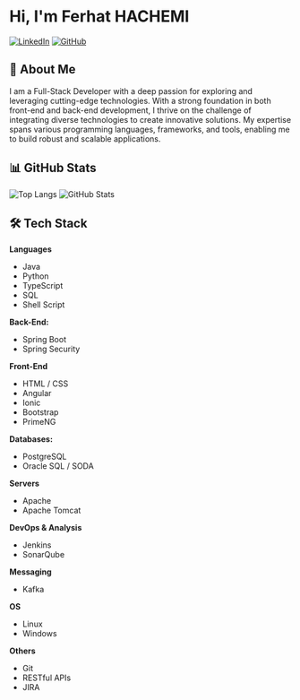 # Hi, I'm Ferhat HACHEMI


[![LinkedIn](https://img.shields.io/badge/LinkedIn-Profile-blue)](https://www.linkedin.com/in/h-ferhat-account/)
[![GitHub](https://img.shields.io/badge/GitHub-Profile-black)](https://github.com/ferhat-hachemi)



## 👋 About Me

I am a Full-Stack Developer with a deep passion for exploring and leveraging cutting-edge technologies. With a strong foundation in both front-end and back-end development, I thrive on the challenge of integrating diverse technologies to create innovative solutions. My expertise spans various programming languages, frameworks, and tools, enabling me to build robust and scalable applications.


## 📊 GitHub Stats

<!-- ![Your GitHub stats](https://github-readme-stats.vercel.app/api?username=ferhat-hachemi&show_icons=true&theme=radical) -->
![Top Langs](https://github-readme-stats.vercel.app/api/top-langs/?username=ferhat-hachemi&layout=compact&theme=radical)
![GitHub Stats](https://github-readme-stats.vercel.app/api?username=ferhat-hachemi&show_icons=true&count_private=true)


## 🛠️ Tech Stack

**Languages**
- Java
- Python
- TypeScript
- SQL
- Shell Script

**Back-End:**
- Spring Boot
- Spring Security
  
**Front-End**
- HTML / CSS
- Angular
- Ionic
- Bootstrap
- PrimeNG

**Databases:**
- PostgreSQL
- Oracle SQL / SODA

**Servers**
- Apache
- Apache Tomcat

**DevOps & Analysis**
- Jenkins
- SonarQube

**Messaging**
- Kafka

**OS**
- Linux
- Windows

**Others**
- Git
- RESTful APIs
- JIRA




